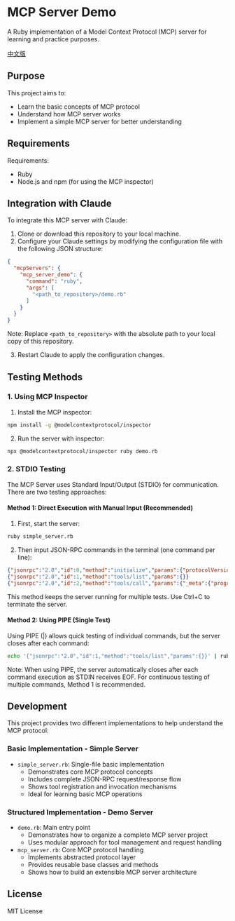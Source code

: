 # MCP Server Demo

A Ruby implementation of a Model Context Protocol (MCP) server for learning and practice purposes.

[中文版](README.md)

## Purpose

This project aims to:
- Learn the basic concepts of MCP protocol
- Understand how MCP server works
- Implement a simple MCP server for better understanding

## Requirements

Requirements:
- Ruby
- Node.js and npm (for using the MCP inspector)

## Integration with Claude

To integrate this MCP server with Claude:

1. Clone or download this repository to your local machine.
2. Configure your Claude settings by modifying the configuration file with the following JSON structure:

```json
{
  "mcpServers": {
    "mcp_server_demo": {
      "command": "ruby",
      "args": [
        "<path_to_repository>/demo.rb"
      ]
    }
  }
}
```

Note: Replace `<path_to_repository>` with the absolute path to your local copy of this repository.

3. Restart Claude to apply the configuration changes.

## Testing Methods

### 1. Using MCP Inspector

1. Install the MCP inspector:
```bash
npm install -g @modelcontextprotocol/inspector
```

2. Run the server with inspector:
```bash
npx @modelcontextprotocol/inspector ruby demo.rb
```

### 2. STDIO Testing

The MCP Server uses Standard Input/Output (STDIO) for communication. There are two testing approaches:

#### Method 1: Direct Execution with Manual Input (Recommended)

1. First, start the server:
```bash
ruby simple_server.rb
```

2. Then input JSON-RPC commands in the terminal (one command per line):
```json
{"jsonrpc":"2.0","id":0,"method":"initialize","params":{"protocolVersion":"2024-11-05","capabilities":{"sampling":{},"roots":{"listChanged":true}},"clientInfo":{"name":"mcp-inspector","version":"0.0.1"}}}
{"jsonrpc":"2.0","id":1,"method":"tools/list","params":{}}
{"jsonrpc":"2.0","id":2,"method":"tools/call","params":{"_meta":{"progressToken":0},"name":"calculate_sum","arguments":{"a":1,"b":2,"env":""}}}
```

This method keeps the server running for multiple tests. Use Ctrl+C to terminate the server.

#### Method 2: Using PIPE (Single Test)

Using PIPE (|) allows quick testing of individual commands, but the server closes after each command:

```bash
echo '{"jsonrpc":"2.0","id":1,"method":"tools/list","params":{}}' | ruby simple_server.rb
```

Note: When using PIPE, the server automatically closes after each command execution as STDIN receives EOF. For continuous testing of multiple commands, Method 1 is recommended.

## Development

This project provides two different implementations to help understand the MCP protocol:

### Basic Implementation - Simple Server
- `simple_server.rb`: Single-file basic implementation
  - Demonstrates core MCP protocol concepts
  - Includes complete JSON-RPC request/response flow
  - Shows tool registration and invocation mechanisms
  - Ideal for learning basic MCP operations

### Structured Implementation - Demo Server
- `demo.rb`: Main entry point
  - Demonstrates how to organize a complete MCP server project
  - Uses modular approach for tool management and request handling
- `mcp_server.rb`: Core MCP protocol handling
  - Implements abstracted protocol layer
  - Provides reusable base classes and methods
  - Shows how to build an extensible MCP server architecture

## License

MIT License

